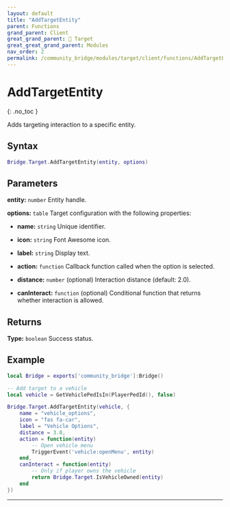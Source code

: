 ```yaml
---
layout: default
title: "AddTargetEntity"
parent: Functions
grand_parent: Client
great_grand_parent: 🎯 Target
great_great_grand_parent: Modules
nav_order: 2
permalink: /community_bridge/modules/target/client/functions/AddTargetEntity/
---
```


# AddTargetEntity
{: .no_toc }

Adds targeting interaction to a specific entity.

## Syntax

```lua
Bridge.Target.AddTargetEntity(entity, options)
```

## Parameters

**entity:** `number`
Entity handle.

**options:** `table`
Target configuration with the following properties:

- **name:** `string`
  Unique identifier.

- **icon:** `string`
  Font Awesome icon.

- **label:** `string`
  Display text.

- **action:** `function`
  Callback function called when the option is selected.

- **distance:** `number` (optional)
  Interaction distance (default: 2.0).

- **canInteract:** `function` (optional)
  Conditional function that returns whether interaction is allowed.

## Returns

**Type:** `boolean`
Success status.

## Example

```lua
local Bridge = exports['community_bridge']:Bridge()

-- Add target to a vehicle
local vehicle = GetVehiclePedIsIn(PlayerPedId(), false)

Bridge.Target.AddTargetEntity(vehicle, {
    name = "vehicle_options",
    icon = "fas fa-car",
    label = "Vehicle Options",
    distance = 3.0,
    action = function(entity)
        -- Open vehicle menu
        TriggerEvent('vehicle:openMenu', entity)
    end,
    canInteract = function(entity)
        -- Only if player owns the vehicle
        return Bridge.Target.IsVehicleOwned(entity)
    end
})
```

---